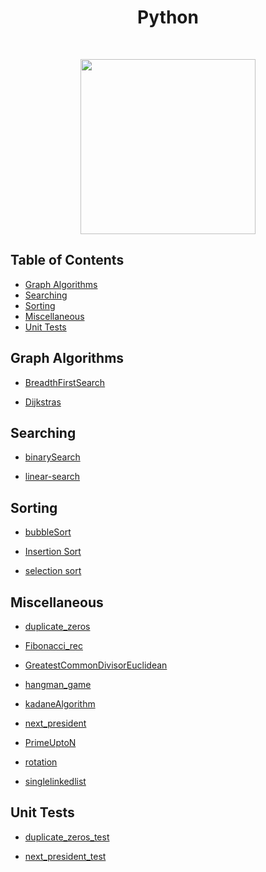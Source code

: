 <h1 align="center">Python</h1> <br>

<p align="center"><image src="https://external-content.duckduckgo.com/iu/?u=https%3A%2F%2Ftse1.mm.bing.net%2Fth%3Fid%3DOIP.9KDOmqHwpJPAtAsOOyNy0AHaHa%26pid%3DApi&f=1" width ="280" height="280"></image></p>

## Table of Contents

- [Graph Algorithms](#graph)
- [Searching](#searching)
- [Sorting](#sorting)
- [Miscellaneous](#others)
- [Unit Tests](#unit-tests)

<a name="graph"></a>

## Graph Algorithms

- [BreadthFirstSearch](https://github.com/aniketsharma00411/algorithmsUse/blob/master/Python/Graph%20Algorithms/BreadthFirstSearch.py)

- [Dijkstras](https://github.com/aniketsharma00411/algorithmsUse/blob/master/Python/Graph%20Algorithms/Dijkstras.py)

<a name="searching"></a>

## Searching

- [binarySearch](https://github.com/aniketsharma00411/algorithmsUse/blob/master/Python/Searching/binarySearch.py)

- [linear-search](https://github.com/aniketsharma00411/algorithmsUse/blob/master/Python/Searching/linear-search.py)

<a name="sorting"></a>

## Sorting

- [bubbleSort](https://github.com/aniketsharma00411/algorithmsUse/blob/master/Python/Sorting/bubbleSort.py)

- [Insertion Sort](https://github.com/aniketsharma00411/algorithmsUse/blob/insertion_sort/Python/Sorting/Insertion%20Sort.py)

- [selection sort](https://github.com/aniketsharma00411/algorithmsUse/blob/master/Python/Sorting/selection%20sort.py)

<a name="others"></a>

## Miscellaneous

- [duplicate_zeros](https://github.com/aniketsharma00411/algorithmsUse/blob/master/Python/Miscellaneous/duplicate_zeros.py)

- [Fibonacci_rec](https://github.com/aniketsharma00411/algorithmsUse/blob/master/Python/Miscellaneous/Fibonacci_rec.py)

- [GreatestCommonDivisorEuclidean](https://github.com/aniketsharma00411/algorithmsUse/blob/master/Python/Miscellaneous/GreatestCommonDivisorEuclidean.py)

- [hangman_game](https://github.com/aniketsharma00411/algorithmsUse/blob/master/Python/Miscellaneous/hangman_game.py)

- [kadaneAlgorithm](https://github.com/aniketsharma00411/algorithmsUse/blob/master/Python/Miscellaneous/kadaneAlgorithm.py)

- [next_president](https://github.com/aniketsharma00411/algorithmsUse/blob/master/Python/Miscellaneous/next_president.py)

- [PrimeUptoN](https://github.com/aniketsharma00411/algorithmsUse/blob/master/Python/Miscellaneous/PrimeUptoN.py)

- [rotation](https://github.com/aniketsharma00411/algorithmsUse/blob/master/Python/Miscellaneous/rotation.py)

- [singlelinkedlist](https://github.com/aniketsharma00411/algorithmsUse/blob/master/Python/Miscellaneous/singlelinkedlist.py)

<a name="unit-tests"></a>

## Unit Tests

- [duplicate_zeros_test](https://github.com/aniketsharma00411/algorithmsUse/blob/master/Python/Unit%20Tests/duplicate_zeros_test.py)

- [next_president_test](https://github.com/aniketsharma00411/algorithmsUse/blob/master/Python/Unit%20Tests/next_president_test.py)
